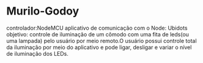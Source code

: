 # Murilo-Godoy
controlador:NodeMCU
aplicativo de comunicação com o Node: Ubidots
objetivo: controle de iluminação de um cômodo com uma fita de leds(ou uma lampada) pelo usuário por meio remoto.O usuário possui controle total da iluminação por meio do aplicativo e pode ligar, desligar e variar o nível de iluminação dos LEDs.

